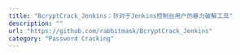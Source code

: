 ```yaml
---
title: "BcryptCrack_Jenkins：针对于Jenkins控制台用户的暴力破解工具"
description: ""
url: "https://github.com/rabbitmask/BcryptCrack_Jenkins"
category: "Password Cracking"
---
```

